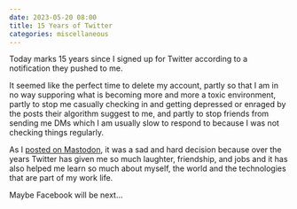 ```yaml
---
date: 2023-05-20 08:00
title: 15 Years of Twitter
categories: miscellaneous
---
```


Today marks 15 years since I signed up for Twitter according to a notification they pushed to me.

It seemed like the perfect time to delete my account, partly so that I am in no way supporing what is becoming more and more a toxic environment, partly to stop me casually checking in and getting depressed or enraged by the posts their algorithm suggest to me, and partly to stop friends from sending me DMs which I am usually slow to respond to because I was not checking things regularly.

As I [posted on Mastodon](https://social.sgawolf.com/@simon/110401847039194961), it was a sad and hard decision because over the years Twitter has given me so much laughter, friendship, and jobs and it has also helped me learn so much about myself, the world and the technologies that are part of my work life.

Maybe Facebook will be next...
